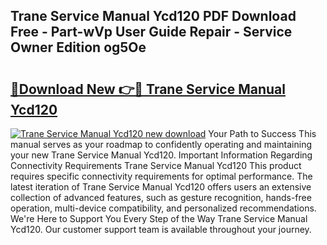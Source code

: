 ## Trane Service Manual Ycd120 PDF Download Free - Part-wVp User Guide Repair - Service Owner Edition og5Oe

# <h2><a href="http://bc6448.oget.top/?id=Trane+Service+Manual+Ycd120">🔗Download New 👉🔴 Trane Service Manual Ycd120</a></h2>

[![Trane Service Manual Ycd120 new download](https://i.imgur.com/5g1atiW.png)](http://bc6448.oget.top/?id=Trane+Service+Manual+Ycd120)
Your Path to Success This manual serves as your roadmap to confidently operating and maintaining your new Trane Service Manual Ycd120. Important Information Regarding Connectivity Requirements Trane Service Manual Ycd120 This product requires specific connectivity requirements for optimal performance. The latest iteration of Trane Service Manual Ycd120 offers users an extensive collection of advanced features, such as gesture recognition, hands-free operation, multi-device compatibility, and personalized recommendations. We're Here to Support You Every Step of the Way Trane Service Manual Ycd120. Our customer support team is available throughout your journey.
